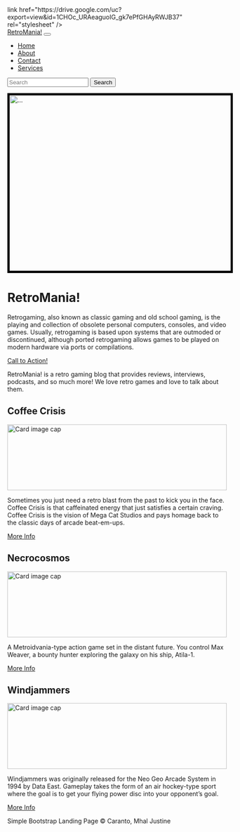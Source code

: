 <!DOCTYPE html>
<html lang="en">
<head>
<meta charset="utf-8" />
<meta name="viewport" content="width=device-width, initial-scale=1, shrink-to-fit=no" />
<meta name="description" content="" />
<meta name="author" content="" />
<title>Simple Bootstrap RetroMania!</title>
<!-- Bootstrap core JS-->
<script src="https://cdn.jsdelivr.net/npm/bootstrap@5.1.3/dist/js/bootstrap.bundle.min.js"></script>
<!-- Core theme JS-->
<script src="js/scripts.js"></script>
<!-- Favicon-->
<link rel="icon" type="image/x-icon" href="assets/favicon.ico" />
<!-- Core theme CSS (includes Bootstrap)-->
link href="https://drive.google.com/uc?export=view&id=1CHOc_URAeaguoIG_gk7ePfGHAyRWJB37" rel="stylesheet" />
</head>
<body style="background-image: url(https://static.vecteezy.com/system/resources/previews/000/117/701/original/vintage-grunge-background-vector.jpg)" ></body>
<body>
<!-- Responsive navbar-->
<nav class="navbar navbar-expand-lg navbar-dark bg-dark">
<div class="container px-5">
<a class="navbar-brand" href="#!">RetroMania!</a>
<button class="navbar-toggler" type="button" data-bs-toggle="collapse" data-bs-target="#navbarSupportedContent" aria-controls="navbarSupportedContent" aria-expanded="false" aria-label="Toggle navigation"><span class="navbar-toggler-icon"></span></button>
<div class="collapse navbar-collapse" id="navbarSupportedContent">
<ul class="nav navbar-nav nav-pills ms-auto mb-2 mb-lg-0">
<li class="nav-item"><a class="nav-link" aria-current="page" href="#!">Home</a></li>
<li class="nav-item"><a class="nav-link" data-bs-toggle="pill" href="#!">About</a></li>
<li class="nav-item"><a class="nav-link" data-bs-toggle="pill" href="#!">Contact</a></li>
<li class="nav-item"><a class="nav-link" data-bs-toggle="pill" href="#!">Services</a></li>
</ul>
<form class="d-flex">
<input class="form-control me-2" type="text" placeholder="Search">
<button class="btn btn-primary" type="button">Search</button>
</div>
</div>
</nav>
        <!-- Page Content-->
        <div class="container px-4 px-lg-5">
            <!-- Heading Row-->
            <div class="row gx-4 gx-lg-5 align-items-center my-5">
                <div class="col-lg-7"><img style='border:5px solid #000000' class="img-fluid rounded mb-4 mb-lg-0" src="https://th.bing.com/th/id/OIP.7vCJReDO2EXAIgC-hk8PLwHaEK?pid=ImgDet&rs=1" alt="..." width="900" height="400"/></div>
                <div class="col-lg-5">
                    <h1 class="font-weight-light">RetroMania!</h1>
                    <p text-align:justify>Retrogaming, also known as classic gaming and old school gaming, is the playing and collection of obsolete personal computers, consoles, and video games. Usually, retrogaming is based upon systems that are outmoded or discontinued, although ported retrogaming allows games to be played on modern hardware via ports or compilations. </p>
                    <a class="btn btn-primary" href="#!">Call to Action!</a>
                </div>
            </div>
            <!-- Call to Action-->
            <div class="card bg-dark text-white my-5 py-4 text-center">
                <div class="card-body"><p class="text-white m-0">RetroMania! is a retro gaming blog that provides reviews, interviews, podcasts, and so much more! We love retro games and love to talk about them.</p></div>
            </div>
            <!-- Content Row-->
            <div class="row gx-4 gx-lg-5">
                <div class="col-md-4 mb-5">
                    <div class="card h-100">
                        <div class="card-body">
                            <h2 class="card-title">Coffee Crisis</h2>
                            <img class="card-img-top" src="https://th.bing.com/th/id/OIP.6l8_ZAvMOix79bSXbmkJaQHaDt?pid=ImgDet&rs=1" alt="Card image cap" width="500" height="150">
                            <p class="card-text">Sometimes you just need a retro blast from the past to kick you in the face. Coffee Crisis is that caffeinated energy that just satisfies a certain craving. Coffee Crisis is the vision of Mega Cat Studios and pays homage back to the classic days of arcade beat-em-ups.</p>
                        </div>
                        <div class="card-footer"><a class="btn btn-primary btn-sm" href="#!">More Info</a></div>
                    </div>
                </div>
                <div class="col-md-4 mb-5">
                    <div class="card h-100">
                        <div class="card-body">
                            <h2 class="card-title">Necrocosmos</h2>
                            <img class="card-img-top" src="https://1.bp.blogspot.com/-EhGHWojYEpc/WYxGQ8YhuiI/AAAAAAAAUEc/pXM0LbOEJ3oXKRUN90MWu2rqrwK8h4jPACLcBGAs/w1200-h630-p-k-no-nu/banner.jpg" alt="Card image cap" width="500" height="150">
                            <p class="card-text">A Metroidvania-type action game set in the distant future. You control Max Weaver, a bounty hunter exploring the galaxy on his ship, Atila-1.</p>
                        </div>
                        <div class="card-footer"><a class="btn btn-primary btn-sm" href="#!">More Info</a></div>
                    </div>
                </div>
                <div class="col-md-4 mb-5">
                    <div class="card h-100">
                        <div class="card-body">
                            <h2 class="card-title">Windjammers</h2>
                             <img class="card-img-top" src="https://media.playstation.com/is/image/SCEA/windjammers-listing-thumb-01-ps4-us-03dec16?$Icon$" alt="Card image cap" width="500" height="150">
                            <p class="card-text">Windjammers was originally released for the Neo Geo Arcade System in 1994 by Data East. Gameplay takes the form of an air hockey-type sport where the goal is to get your flying power disc into your opponent’s goal.</p>
                        </div>
                        <div class="card-footer"><a class="btn btn-primary btn-sm" href="#!">More Info</a></div>
                    </div>
                </div>
            </div>
        </div>
        <!-- Footer-->
        <footer class="py-5 bg-dark">
            <div class="container px-4 px-lg-5"><p class="m-0 text-center text-white">Simple Bootstrap Landing Page &copy; Caranto, Mhal Justine</p></div>
        </footer>
        <!-- Bootstrap core JS-->
        <script src="https://cdn.jsdelivr.net/npm/bootstrap@5.1.3/dist/js/bootstrap.bundle.min.js"></script>
        <!-- Core theme JS-->
        <script src="js/scripts.js"></script>
    </body>
</html>
